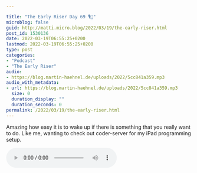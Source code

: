 ```yaml
---

title: "The Early Riser Day 69 🎙🌅"
microblog: false
guid: http://matti.micro.blog/2022/03/19/the-early-riser.html
post_id: 1530136
date: 2022-03-19T06:55:25+0200
lastmod: 2022-03-19T06:55:25+0200
type: post
categories:
- "Podcast"
- "The Early Riser"
audio:
- https://blog.martin-haehnel.de/uploads/2022/5cc841a359.mp3
audio_with_metadata:
- url: https://blog.martin-haehnel.de/uploads/2022/5cc841a359.mp3
  size: 0
  duration_display: ""
  duration_seconds: 0
permalink: /2022/03/19/the-early-riser.html
---
```

Amazing how easy it is to wake up if there is something that you really want to do. Like me, wanting to check out coder-server for my iPad programming setup.

<audio controls="controls" src="https://blog.martin-haehnel.de/uploads/2022/5cc841a359.mp3" preload="metadata" />
